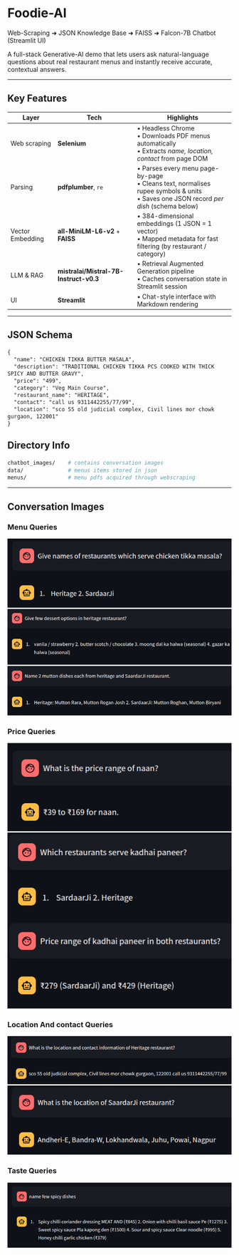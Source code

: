# Foodie-AI   
Web-Scraping ➜ JSON Knowledge Base ➜ FAISS ➜ Falcon-7B Chatbot (Streamlit UI)

A full-stack Generative-AI demo that lets users ask natural-language questions about real restaurant menus and instantly receive accurate, contextual answers.

---

## Key Features
| Layer | Tech | Highlights |
|-------|------|------------|
| Web scraping | **Selenium** | • Headless Chrome<br>• Downloads PDF menus automatically<br>• Extracts *name, location, contact* from page DOM |
| Parsing | **pdfplumber**, `re` | • Parses every menu page-by-page<br>• Cleans text, normalises rupee symbols & units<br>• Saves one JSON record *per dish* (schema below) |
| Vector Embedding | **all-MiniLM-L6-v2** + **FAISS** | • 384-dimensional embeddings (1 JSON = 1 vector)<br>• Mapped metadata for fast filtering (by restaurant / category) |
| LLM & RAG | **mistralai/Mistral-7B-Instruct-v0.3** | • Retrieval Augmented Generation pipeline<br>• Caches conversation state in Streamlit session |
| UI | **Streamlit** | • Chat-style interface with Markdown rendering<br> |

---

##  JSON Schema

```jsonc
{
  "name": "CHICKEN TIKKA BUTTER MASALA",
  "description": "TRADITIONAL CHICKEN TIKKA PCS COOKED WITH THICK SPICY AND BUTTER GRAVY",
  "price": "499",
  "category": "Veg Main Course",
  "restaurant_name": "HERITAGE",
  "contact": "call us 9311442255/77/99",
  "location": "sco 55 old judicial complex, Civil lines mor chowk gurgaon, 122001"
}
```

## Directory Info
```bash
chatbot_images/    # contains conversation images
data/              # menus items stored in json
menus/             # menu pdfs acquired through webscraping
```

---

## Conversation Images
### Menu Queries
![CTM serving restaurants](chatbot_images/CTM_menu.png)
![Desert options in a Restaurant](chatbot_images/dessert.png)
![Mutton dishes accross Restaurants](chatbot_images/mutton_menu.png)

### Price Queries
![Naan prices ](chatbot_images/naan_prices.png)
![Kadhai paneer prices](chatbot_images/kadhai_paneer.png)

### Location And contact Queries
![Heritage Location](chatbot_images/heritage_add.png)
![SaardarJI Location ](chatbot_images/saardarJi_add.png)

### Taste Queries
![Spicy Dishes](chatbot_images/spicy.png)